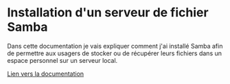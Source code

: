 # Installation d'un serveur de fichier Samba

Dans cette documentation je vais expliquer comment j'ai installé Samba afin de permettre aux usagers de stocker ou de récupérer leurs fichiers dans un espace personnel sur un serveur local.

[Lien vers la documentation](https://github.com/1Tyron140/doc/blob/main/docs/sio/cacti/installation_samba.pdf)
